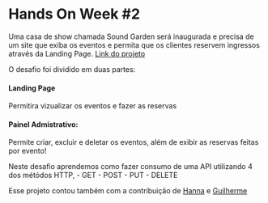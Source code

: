 <h1>Hands On Week #2</h1>

Uma casa de show chamada Sound Garden será inaugurada e precisa de um site que exiba os eventos e permita que os clientes reservem ingressos através da Landing Page.
<a href="https://jguigo.github.io/soundgarden-front/">Link do projeto</a>

O desafio foi dividido em duas partes:

<h4>Landing Page</h4>
Permitira vizualizar os eventos e fazer as reservas

<h4>Painel Admistrativo:</h4>
Permite criar, excluir e deletar os eventos, além de exibir as reservas feitas por evento!


Neste desafio aprendemos como fazer consumo de uma API utilizando 4 dos métódos HTTP,
    - GET
    - POST
    - PUT
    - DELETE


Esse projeto contou também com a contribuição de <a href="https://github.com/hannalm">Hanna</a> e <a href="https://github.com/guilhermezb">Guilherme</a>